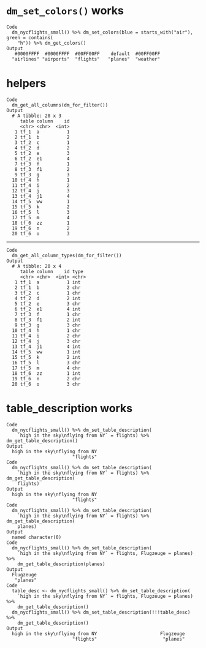# `dm_set_colors()` works

    Code
      dm_nycflights_small() %>% dm_set_colors(blue = starts_with("air"), green = contains(
        "h")) %>% dm_get_colors()
    Output
       #0000FFFF  #0000FFFF  #00FF00FF    default  #00FF00FF 
      "airlines" "airports"  "flights"   "planes"  "weather" 

# helpers

    Code
      dm_get_all_columns(dm_for_filter())
    Output
      # A tibble: 20 x 3
         table column    id
         <chr> <chr>  <int>
       1 tf_1  a          1
       2 tf_1  b          2
       3 tf_2  c          1
       4 tf_2  d          2
       5 tf_2  e          3
       6 tf_2  e1         4
       7 tf_3  f          1
       8 tf_3  f1         2
       9 tf_3  g          3
      10 tf_4  h          1
      11 tf_4  i          2
      12 tf_4  j          3
      13 tf_4  j1         4
      14 tf_5  ww         1
      15 tf_5  k          2
      16 tf_5  l          3
      17 tf_5  m          4
      18 tf_6  zz         1
      19 tf_6  n          2
      20 tf_6  o          3

---

    Code
      dm_get_all_column_types(dm_for_filter())
    Output
      # A tibble: 20 x 4
         table column    id type 
         <chr> <chr>  <int> <chr>
       1 tf_1  a          1 int  
       2 tf_1  b          2 chr  
       3 tf_2  c          1 chr  
       4 tf_2  d          2 int  
       5 tf_2  e          3 chr  
       6 tf_2  e1         4 int  
       7 tf_3  f          1 chr  
       8 tf_3  f1         2 int  
       9 tf_3  g          3 chr  
      10 tf_4  h          1 chr  
      11 tf_4  i          2 chr  
      12 tf_4  j          3 chr  
      13 tf_4  j1         4 int  
      14 tf_5  ww         1 int  
      15 tf_5  k          2 int  
      16 tf_5  l          3 chr  
      17 tf_5  m          4 chr  
      18 tf_6  zz         1 int  
      19 tf_6  n          2 chr  
      20 tf_6  o          3 chr  

# table_description works

    Code
      dm_nycflights_small() %>% dm_set_table_description(
        `high in the sky\nflying from NY` = flights) %>% dm_get_table_description()
    Output
      high in the sky\nflying from NY 
                            "flights" 
    Code
      dm_nycflights_small() %>% dm_set_table_description(
        `high in the sky\nflying from NY` = flights) %>% dm_get_table_description(
        flights)
    Output
      high in the sky\nflying from NY 
                            "flights" 
    Code
      dm_nycflights_small() %>% dm_set_table_description(
        `high in the sky\nflying from NY` = flights) %>% dm_get_table_description(
        planes)
    Output
      named character(0)
    Code
      dm_nycflights_small() %>% dm_set_table_description(
        `high in the sky\nflying from NY` = flights, Flugzeuge = planes) %>%
        dm_get_table_description(planes)
    Output
      Flugzeuge 
       "planes" 
    Code
      table_desc <- dm_nycflights_small() %>% dm_set_table_description(
        `high in the sky\nflying from NY` = flights, Flugzeuge = planes) %>%
        dm_get_table_description()
      dm_nycflights_small() %>% dm_set_table_description(!!!table_desc) %>%
        dm_get_table_description()
    Output
      high in the sky\nflying from NY                       Flugzeuge 
                            "flights"                        "planes" 

